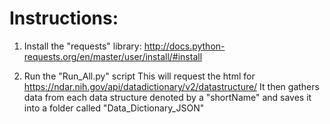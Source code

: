 # Instructions:
  1. Install the "requests" library: http://docs.python-requests.org/en/master/user/install/#install
    
  2. Run the "Run_All.py" script
    This will request the html for https://ndar.nih.gov/api/datadictionary/v2/datastructure/ 
    It then gathers data from each data structure denoted by a "shortName" and saves it into a folder called "Data_Dictionary_JSON"
    
